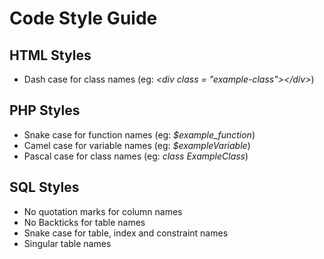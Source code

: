 # Code Style Guide

## HTML Styles
  * Dash case for class names   (eg: _\<div class = "example-class">\</div>_)

## PHP Styles
  * Snake case for function names (eg: _$example_function_)
  * Camel case for variable names (eg: _$exampleVariable_)
  * Pascal case for class names   (eg: _class ExampleClass_)

## SQL Styles
  * No quotation marks for column names
  * No Backticks for table names
  * Snake case for table, index and constraint names
  * Singular table names



